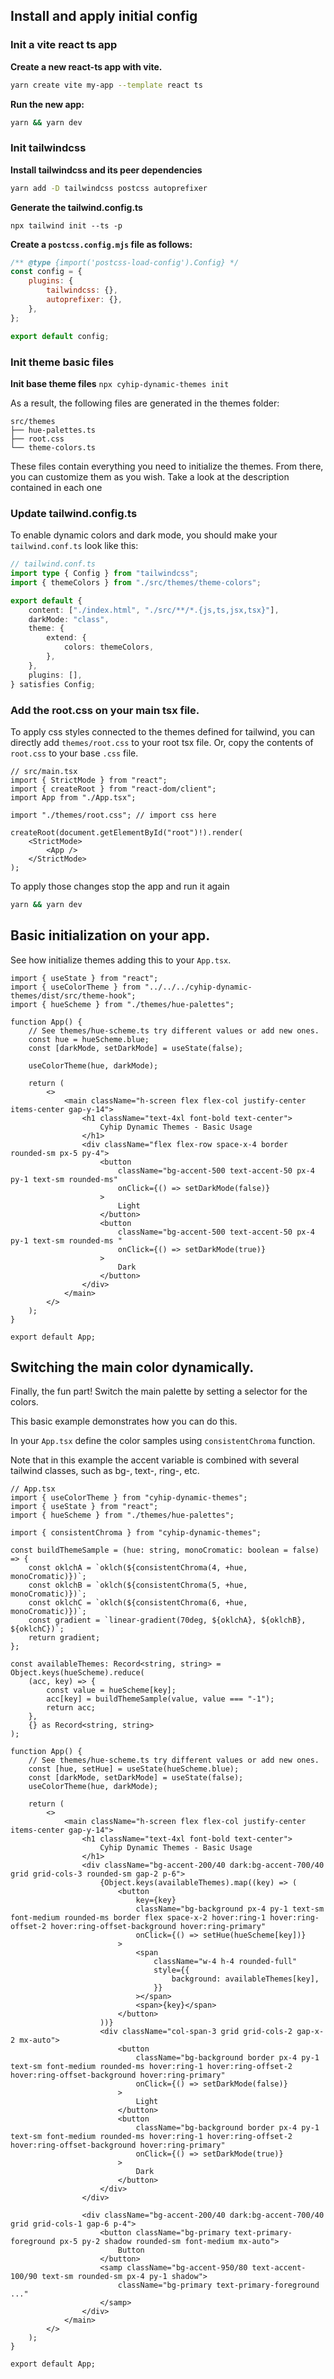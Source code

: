 ## Install and apply initial config

### Init a vite react ts app

**Create a new react-ts app with vite.**

```bash
yarn create vite my-app --template react ts
```

**Run the new app:**

```bash
yarn && yarn dev
```

### Init tailwindcss

**Install tailwindcss and its peer dependencies**

```bash
yarn add -D tailwindcss postcss autoprefixer
```

**Generate the tailwind.config.ts**

```
npx tailwind init --ts -p
```

**Create a `postcss.config.mjs` file as follows:**

```mjs
/** @type {import('postcss-load-config').Config} */
const config = {
    plugins: {
        tailwindcss: {},
        autoprefixer: {},
    },
};

export default config;
```

### Init theme basic files

**Init base theme files**
`npx cyhip-dynamic-themes init`

As a result, the following files are generated in the themes folder:

```
src/themes
├── hue-palettes.ts
├── root.css
└── theme-colors.ts
```

These files contain everything you need to initialize the themes. From there, you can customize them as you wish.
Take a look at the description contained in each one

### Update tailwind.config.ts

To enable dynamic colors and dark mode, you should make your `tailwind.conf.ts` look like this:

```ts
// tailwind.conf.ts
import type { Config } from "tailwindcss";
import { themeColors } from "./src/themes/theme-colors";

export default {
    content: ["./index.html", "./src/**/*.{js,ts,jsx,tsx}"],
    darkMode: "class",
    theme: {
        extend: {
            colors: themeColors,
        },
    },
    plugins: [],
} satisfies Config;
```

### Add the root.css on your main tsx file.

To apply css styles connected to the themes defined for tailwind, you can directly add `themes/root.css` to your root tsx file. Or, copy the contents of `root.css` to your base `.css` file.

```tsx
// src/main.tsx
import { StrictMode } from "react";
import { createRoot } from "react-dom/client";
import App from "./App.tsx";

import "./themes/root.css"; // import css here

createRoot(document.getElementById("root")!).render(
    <StrictMode>
        <App />
    </StrictMode>
);
```

To apply those changes stop the app and run it again

```bash
yarn && yarn dev
```

## Basic initialization on your app.

See how initialize themes adding this to your `App.tsx`.

```tsx
import { useState } from "react";
import { useColorTheme } from "../../../cyhip-dynamic-themes/dist/src/theme-hook";
import { hueScheme } from "./themes/hue-palettes";

function App() {
    // See themes/hue-scheme.ts try different values or add new ones.
    const hue = hueScheme.blue;
    const [darkMode, setDarkMode] = useState(false);

    useColorTheme(hue, darkMode);

    return (
        <>
            <main className="h-screen flex flex-col justify-center items-center gap-y-14">
                <h1 className="text-4xl font-bold text-center">
                    Cyhip Dynamic Themes - Basic Usage
                </h1>
                <div className="flex flex-row space-x-4 border rounded-sm px-5 py-4">
                    <button
                        className="bg-accent-500 text-accent-50 px-4 py-1 text-sm rounded-ms"
                        onClick={() => setDarkMode(false)}
                    >
                        Light
                    </button>
                    <button
                        className="bg-accent-500 text-accent-50 px-4 py-1 text-sm rounded-ms "
                        onClick={() => setDarkMode(true)}
                    >
                        Dark
                    </button>
                </div>
            </main>
        </>
    );
}

export default App;
```

## Switching the main color dynamically.

Finally, the fun part! Switch the main palette by setting a selector for the colors.

This basic example demonstrates how you can do this.

In your `App.tsx` define the color samples using `consistentChroma` function.

Note that in this example the accent variable is combined with several tailwind classes, such as bg-, text-, ring-, etc.

```tsx
// App.tsx
import { useColorTheme } from "cyhip-dynamic-themes";
import { useState } from "react";
import { hueScheme } from "./themes/hue-palettes";

import { consistentChroma } from "cyhip-dynamic-themes";

const buildThemeSample = (hue: string, monoCromatic: boolean = false) => {
    const oklchA = `oklch(${consistentChroma(4, +hue, monoCromatic)})`;
    const oklchB = `oklch(${consistentChroma(5, +hue, monoCromatic)})`;
    const oklchC = `oklch(${consistentChroma(6, +hue, monoCromatic)})`;
    const gradient = `linear-gradient(70deg, ${oklchA}, ${oklchB}, ${oklchC})`;
    return gradient;
};

const availableThemes: Record<string, string> = Object.keys(hueScheme).reduce(
    (acc, key) => {
        const value = hueScheme[key];
        acc[key] = buildThemeSample(value, value === "-1");
        return acc;
    },
    {} as Record<string, string>
);

function App() {
    // See themes/hue-scheme.ts try different values or add new ones.
    const [hue, setHue] = useState(hueScheme.blue);
    const [darkMode, setDarkMode] = useState(false);
    useColorTheme(hue, darkMode);

    return (
        <>
            <main className="h-screen flex flex-col justify-center items-center gap-y-14">
                <h1 className="text-4xl font-bold text-center">
                    Cyhip Dynamic Themes - Basic Usage
                </h1>
                <div className="bg-accent-200/40 dark:bg-accent-700/40 grid grid-cols-3 rounded-sm gap-2 p-6">
                    {Object.keys(availableThemes).map((key) => (
                        <button
                            key={key}
                            className="bg-background px-4 py-1 text-sm font-medium rounded-ms border flex space-x-2 hover:ring-1 hover:ring-offset-2 hover:ring-offset-background hover:ring-primary"
                            onClick={() => setHue(hueScheme[key])}
                        >
                            <span
                                className="w-4 h-4 rounded-full"
                                style={{
                                    background: availableThemes[key],
                                }}
                            ></span>
                            <span>{key}</span>
                        </button>
                    ))}
                    <div className="col-span-3 grid grid-cols-2 gap-x-2 mx-auto">
                        <button
                            className="bg-background border px-4 py-1 text-sm font-medium rounded-ms hover:ring-1 hover:ring-offset-2 hover:ring-offset-background hover:ring-primary"
                            onClick={() => setDarkMode(false)}
                        >
                            Light
                        </button>
                        <button
                            className="bg-background border px-4 py-1 text-sm font-medium rounded-ms hover:ring-1 hover:ring-offset-2 hover:ring-offset-background hover:ring-primary"
                            onClick={() => setDarkMode(true)}
                        >
                            Dark
                        </button>
                    </div>
                </div>

                <div className="bg-accent-200/40 dark:bg-accent-700/40 grid grid-cols-1 gap-6 p-4">
                    <button className="bg-primary text-primary-foreground px-5 py-2 shadow rounded-sm font-medium mx-auto">
                        Button
                    </button>
                    <samp className="bg-accent-950/80 text-accent-100/90 text-sm rounded-sm px-4 py-1 shadow">
                        className="bg-primary text-primary-foreground ..."
                    </samp>
                </div>
            </main>
        </>
    );
}

export default App;
```
